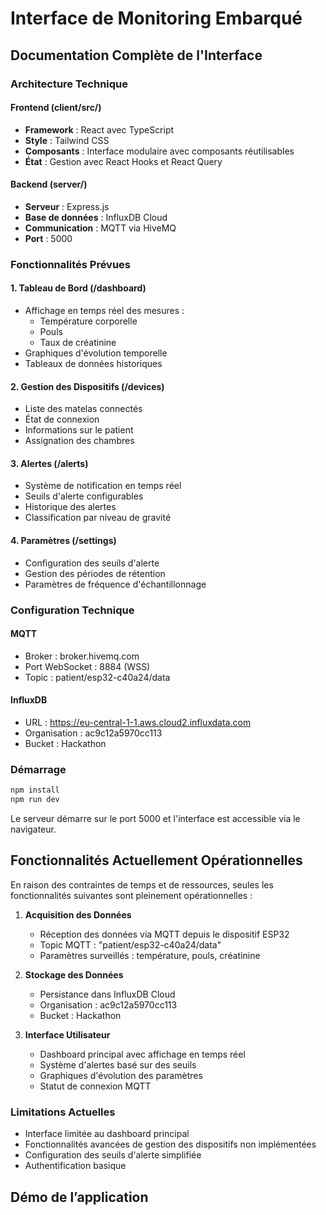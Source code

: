 
# Interface de Monitoring Embarqué

## Documentation Complète de l'Interface

### Architecture Technique

#### Frontend (client/src/)
- **Framework** : React avec TypeScript
- **Style** : Tailwind CSS
- **Composants** : Interface modulaire avec composants réutilisables
- **État** : Gestion avec React Hooks et React Query

#### Backend (server/)
- **Serveur** : Express.js
- **Base de données** : InfluxDB Cloud
- **Communication** : MQTT via HiveMQ
- **Port** : 5000

### Fonctionnalités Prévues

#### 1. Tableau de Bord (/dashboard)
- Affichage en temps réel des mesures :
  - Température corporelle
  - Pouls
  - Taux de créatinine
- Graphiques d'évolution temporelle
- Tableaux de données historiques

#### 2. Gestion des Dispositifs (/devices)
- Liste des matelas connectés
- État de connexion
- Informations sur le patient
- Assignation des chambres

#### 3. Alertes (/alerts)
- Système de notification en temps réel
- Seuils d'alerte configurables
- Historique des alertes
- Classification par niveau de gravité

#### 4. Paramètres (/settings)
- Configuration des seuils d'alerte
- Gestion des périodes de rétention
- Paramètres de fréquence d'échantillonnage

### Configuration Technique

#### MQTT
- Broker : broker.hivemq.com
- Port WebSocket : 8884 (WSS)
- Topic : patient/esp32-c40a24/data

#### InfluxDB
- URL : https://eu-central-1-1.aws.cloud2.influxdata.com
- Organisation : ac9c12a5970cc113
- Bucket : Hackathon

### Démarrage

```bash
npm install
npm run dev
```

Le serveur démarre sur le port 5000 et l'interface est accessible via le navigateur.

## Fonctionnalités Actuellement Opérationnelles

En raison des contraintes de temps et de ressources, seules les fonctionnalités suivantes sont pleinement opérationnelles :

1. **Acquisition des Données**
   - Réception des données via MQTT depuis le dispositif ESP32
   - Topic MQTT : "patient/esp32-c40a24/data"
   - Paramètres surveillés : température, pouls, créatinine

2. **Stockage des Données**
   - Persistance dans InfluxDB Cloud
   - Organisation : ac9c12a5970cc113
   - Bucket : Hackathon

3. **Interface Utilisateur**
   - Dashboard principal avec affichage en temps réel
   - Système d'alertes basé sur des seuils
   - Graphiques d'évolution des paramètres
   - Statut de connexion MQTT
  
### Limitations Actuelles
- Interface limitée au dashboard principal
- Fonctionnalités avancées de gestion des dispositifs non implémentées
- Configuration des seuils d'alerte simplifiée
- Authentification basique

## Démo de l’application

